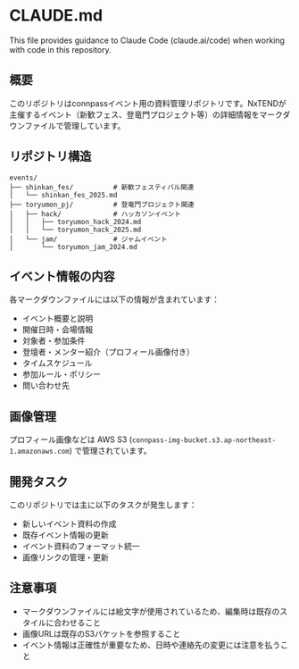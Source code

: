 # CLAUDE.md

This file provides guidance to Claude Code (claude.ai/code) when working with code in this repository.

## 概要

このリポジトリはconnpassイベント用の資料管理リポジトリです。NxTENDが主催するイベント（新歓フェス、登竜門プロジェクト等）の詳細情報をマークダウンファイルで管理しています。

## リポジトリ構造

```
events/
├── shinkan_fes/          # 新歓フェスティバル関連
│   └── shinkan_fes_2025.md
├── toryumon_pj/          # 登竜門プロジェクト関連
│   ├── hack/             # ハッカソンイベント
│   │   ├── toryumon_hack_2024.md
│   │   └── toryumon_hack_2025.md
│   └── jam/              # ジャムイベント
│       └── toryumon_jam_2024.md
```

## イベント情報の内容

各マークダウンファイルには以下の情報が含まれています：

- イベント概要と説明
- 開催日時・会場情報
- 対象者・参加条件
- 登壇者・メンター紹介（プロフィール画像付き）
- タイムスケジュール
- 参加ルール・ポリシー
- 問い合わせ先

## 画像管理

プロフィール画像などは AWS S3 (`connpass-img-bucket.s3.ap-northeast-1.amazonaws.com`) で管理されています。

## 開発タスク

このリポジトリでは主に以下のタスクが発生します：

- 新しいイベント資料の作成
- 既存イベント情報の更新
- イベント資料のフォーマット統一
- 画像リンクの管理・更新

## 注意事項

- マークダウンファイルには絵文字が使用されているため、編集時は既存のスタイルに合わせること
- 画像URLは既存のS3バケットを参照すること
- イベント情報は正確性が重要なため、日時や連絡先の変更には注意を払うこと